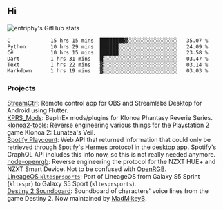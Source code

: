 ## Hi
![entriphy's GitHub stats](https://github-readme-stats.vercel.app/api?username=entriphy&show_icons=true&title_color=2196F3&bg_color=212121&text_color=FAFAFA&hide_border=true)
<!--START_SECTION:waka-->

```text
C             15 hrs 15 mins  ████████▓░░░░░░░░░░░░░░░░   35.07 %
Python        10 hrs 29 mins  ██████░░░░░░░░░░░░░░░░░░░   24.09 %
C#            10 hrs 15 mins  ██████░░░░░░░░░░░░░░░░░░░   23.58 %
Dart          1 hrs 31 mins   █░░░░░░░░░░░░░░░░░░░░░░░░   03.47 %
Text          1 hrs 22 mins   ▓░░░░░░░░░░░░░░░░░░░░░░░░   03.14 %
Markdown      1 hrs 19 mins   ▓░░░░░░░░░░░░░░░░░░░░░░░░   03.03 %
```

<!--END_SECTION:waka-->
### Projects
[StreamCtrl](https://play.google.com/store/apps/details?id=dev.t4ils.obs_remote): Remote control app for OBS and Streamlabs Desktop for Android using Flutter.<br>
[KPRS_Mods](https://github.com/entriphy/KPRS_Mods): BepInEx mods/plugins for Klonoa Phantasy Reverie Series.<br>
[klonoa2-tools](https://github.com/entriphy/klonoa2-tools): Reverse engineering various things for the Playstation 2 game Klonoa 2: Lunatea's Veil.<br>
[Spotify Playcount](https://github.com/entriphy/sp-playcount-librespot): Web API that returned information that could only be retrieved through Spotify's Hermes protocol in the desktop app. Spotify's GraphQL API includes this info now, so this is not really needed anymore.<br>
[node-openrgb](https://github.com/entriphy/node-openrgb): Reverse engineering the protocol for the NZXT HUE+ and NZXT Smart Device. Not to be confused with [OpenRGB](https://gitlab.com/CalcProgrammer1/OpenRGB).<br>
[LineageOS `kltesprsports`](https://github.com/entriphy/android_device_samsung_kltesprsports): Port of LineageOS from Galaxy S5 Sprint (`kltespr`) to Galaxy S5 Sport (`kltesprsports`).<br>
[Destiny 2 Soundboard](https://github.com/entriphy/Destiny2-Soundboard): Soundboard of characters' voice lines from the game Destiny 2. Now maintained by [MadMikeyB](https://github.com/MadMikeyB/Destiny2-Soundboard).
